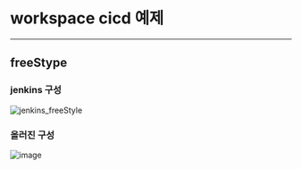 # workspace cicd 예제

---

## freeStype

### jenkins 구성

![jenkins_freeStyle](https://github.com/user-attachments/assets/0dce2776-7887-47d5-9d82-b5c5b2c46771)

### 올러진 구성

![image](https://github.com/user-attachments/assets/b680f327-00a3-4b00-99fd-dbbbc9b43bc2)




